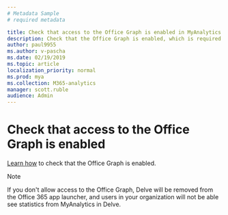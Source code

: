```yaml
---
# Metadata Sample
# required metadata

title: Check that access to the Office Graph is enabled in MyAnalytics
description: Check that the Office Graph is enabled, which is required to show MyAnalytics statistics in Delve  
author: paul9955
ms.author: v-pascha
ms.date: 02/19/2019
ms.topic: article
localization_priority: normal 
ms.prod: mya
ms.collection: M365-analytics
manager: scott.ruble
audience: Admin
---
```


<!-- Note that this topic is no longer needed for MyA setup and was removed from the TOC on 15 March 2018.-->

# Check that access to the Office Graph is enabled

[Learn how](https://support.office.com/en-us/article/office-delve-for-office-365-admins-54f87a42-15a4-44b4-9df0-d36287d9531b?ui=en-US&rs=en-US&ad=US#bkmk_delveonoff) to check that the Office Graph is enabled.

> [!Note] 
> If you don't allow access to the Office Graph, Delve will be removed from the Office 365 app launcher, and users in your organization will not be able see statistics from MyAnalytics in Delve. 

